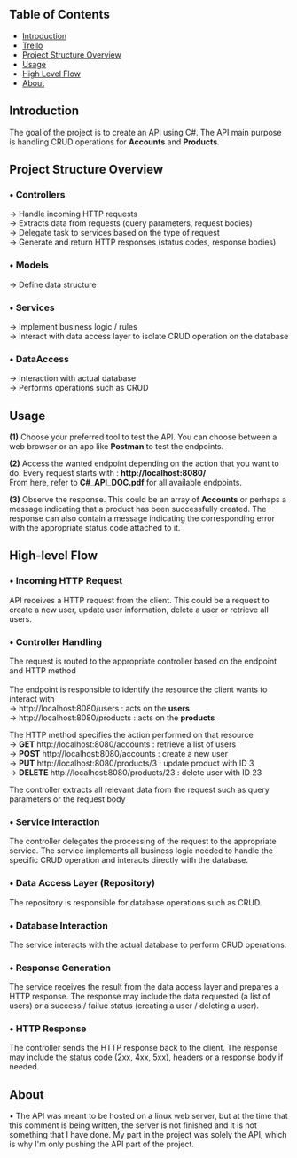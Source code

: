 ## Table of Contents

- [Introduction](#introduction)
- [Trello](#trello)
- [Project Structure Overview](#project-structure-overview)
- [Usage](#usage)
- [High Level Flow](#high-level-flow)
- [About](#about)

##  Introduction
The goal of the project is to create an API using C#. The API main purpose is handling CRUD operations for **Accounts** and **Products**.

## Project Structure Overview

### • Controllers
→ Handle incoming HTTP requests <br>
→ Extracts data from requests (query parameters, request bodies) <br>
→ Delegate task to services based on the type of request <br>
→ Generate and return HTTP responses (status codes, response bodies)

### • Models
→ Define data structure

### • Services
→ Implement business logic / rules <br>
→ Interact with data access layer to isolate CRUD operation on the database

### • DataAccess
→ Interaction with actual database <br>
→ Performs operations such as CRUD

## Usage
**(1)** Choose your preferred tool to test the API. You can choose between a web browser or an app like **Postman** to test the endpoints. <br>

**(2)** Access the wanted endpoint depending on the action that you want to do. Every request starts with : **http://localhost:8080/** <br>
From here, refer to **C#_API_DOC.pdf** for all available endpoints.

**(3)** Observe the response. This could be an array of **Accounts** or perhaps a message indicating that a product has been successfully created. The response can also contain a message indicating the corresponding error with the appropriate status code attached to it.

## High-level Flow
### • Incoming HTTP Request
API receives a HTTP request from the client. This could be a request to create a new user, update user information, delete a user or retrieve all users.

### • Controller Handling
The request is routed to the appropriate controller based on the endpoint and HTTP method <br> <br> The endpoint is responsible to identify the resource the client wants to interact with <br>
→ http://localhost:8080/users : acts on the **users** <br>
→ http://localhost:8080/products : acts on the **products** <br>

The HTTP method specifies the action performed on that resource <br>
→ **GET** http://localhost:8080/accounts : retrieve a list of users <br>
→ **POST** http://localhost:8080/accounts : create a new user <br>
→ **PUT** http://localhost:8080/products/3 : update product with ID 3 <br>
→ **DELETE** http://localhost:8080/products/23  : delete user with ID 23 <br>

The controller extracts all relevant data from the request such as query parameters or the request body

### • Service Interaction
The controller delegates the processing of the request to the appropriate service. The service implements all business logic needed to handle the specific CRUD operation and interacts directly with the database.

### • Data Access Layer (Repository)
The repository is responsible for database operations such as CRUD.

### • Database Interaction
The service interacts with the actual database to perform CRUD operations.

### • Response Generation
The service receives the result from the data access layer and prepares a HTTP response. The response may include the data requested (a list of users) or a success / failue status (creating a user / deleting a user).

### • HTTP Response
The controller sends the HTTP response back to the client. The response may include the status code (2xx, 4xx, 5xx), headers or a response body if needed.

## About
• The API was meant to be hosted on a linux web server, but at the time that this comment is being written, the server is not finished and it is not something that I have done. My part in the project was solely the API, which is why I'm only pushing the API part of the project.